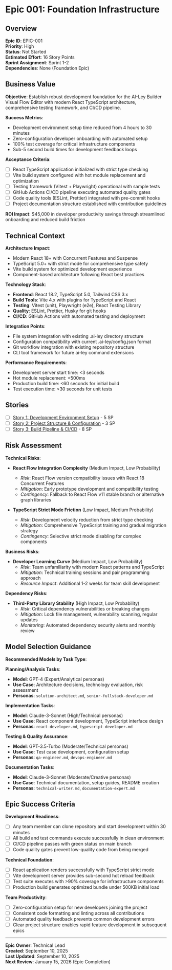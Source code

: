 # Epic 001: Foundation Infrastructure

## Overview

**Epic ID**: EPIC-001  
**Priority**: High  
**Status**: Not Started  
**Estimated Effort**: 16 Story Points  
**Sprint Assignment**: Sprint 1-2  
**Dependencies**: None (Foundation Epic)

## Business Value

**Objective**: Establish robust development foundation for the AI-Ley Builder Visual Flow Editor with modern React TypeScript architecture, comprehensive testing framework, and CI/CD pipeline.

**Success Metrics**:

- Development environment setup time reduced from 4 hours to 30 minutes
- Zero-configuration developer onboarding with automated setup
- 100% test coverage for critical infrastructure components
- Sub-5 second build times for development feedback loops

**Acceptance Criteria**:

- [ ] React TypeScript application initialized with strict type checking
- [ ] Vite build system configured with hot module replacement and optimization
- [ ] Testing framework (Vitest + Playwright) operational with sample tests
- [ ] GitHub Actions CI/CD pipeline executing automated quality gates
- [ ] Code quality tools (ESLint, Prettier) integrated with pre-commit hooks
- [ ] Project documentation structure established with contribution guidelines

**ROI Impact**: $45,000 in developer productivity savings through streamlined onboarding and reduced build friction

## Technical Context

**Architecture Impact**:

- Modern React 18+ with Concurrent Features and Suspense
- TypeScript 5.0+ with strict mode for comprehensive type safety
- Vite build system for optimized development experience
- Component-based architecture following React best practices

**Technology Stack**:

- **Frontend**: React 18.2, TypeScript 5.0, Tailwind CSS 3.x
- **Build Tools**: Vite 4.x with plugins for TypeScript and React
- **Testing**: Vitest (unit), Playwright (e2e), React Testing Library
- **Quality**: ESLint, Prettier, Husky for git hooks
- **CI/CD**: GitHub Actions with automated testing and deployment

**Integration Points**:

- File system integration with existing .ai-ley directory structure
- Configuration compatibility with current .ai-ley/config.json format
- Git workflow integration with existing repository structure
- CLI tool framework for future ai-ley command extensions

**Performance Requirements**:

- Development server start time: <3 seconds
- Hot module replacement: <500ms
- Production build time: <60 seconds for initial build
- Test execution time: <30 seconds for unit tests

## Stories

- [ ] [Story 1: Development Environment Setup](story-001-dev-environment/README.md) - 5 SP
- [ ] [Story 2: Project Structure & Configuration](story-002-project-structure/README.md) - 3 SP
- [ ] [Story 3: Build Pipeline & CI/CD](story-003-build-pipeline/README.md) - 8 SP

## Risk Assessment

**Technical Risks**:

- **React Flow Integration Complexity** (Medium Impact, Low Probability)

  - _Risk_: React Flow version compatibility issues with React 18 Concurrent Features
  - _Mitigation_: Early prototype development and compatibility testing
  - _Contingency_: Fallback to React Flow v11 stable branch or alternative graph libraries

- **TypeScript Strict Mode Friction** (Low Impact, Medium Probability)
  - _Risk_: Development velocity reduction from strict type checking
  - _Mitigation_: Comprehensive TypeScript training and gradual migration strategy
  - _Contingency_: Selective strict mode disabling for complex components

**Business Risks**:

- **Developer Learning Curve** (Medium Impact, Low Probability)
  - _Risk_: Team unfamiliarity with modern React patterns and TypeScript
  - _Mitigation_: Technical training sessions and pair programming approach
  - _Resource Impact_: Additional 1-2 weeks for team skill development

**Dependency Risks**:

- **Third-Party Library Stability** (High Impact, Low Probability)
  - _Risk_: Critical dependency vulnerabilities or breaking changes
  - _Mitigation_: Lock file management, vulnerability scanning, regular updates
  - _Monitoring_: Automated dependency security alerts and monthly review

## Model Selection Guidance

**Recommended Models by Task Type**:

**Planning/Analysis Tasks**:

- **Model**: GPT-4 (Expert/Analytical personas)
- **Use Case**: Architecture decisions, technology evaluation, risk assessment
- **Personas**: `solution-architect.md`, `senior-fullstack-developer.md`

**Implementation Tasks**:

- **Model**: Claude-3-Sonnet (High/Technical personas)
- **Use Case**: React component development, TypeScript interface design
- **Personas**: `react-developer.md`, `typescript-developer.md`

**Testing & Quality Assurance**:

- **Model**: GPT-3.5-Turbo (Moderate/Technical personas)
- **Use Case**: Test case development, configuration setup
- **Personas**: `qa-engineer.md`, `devops-engineer.md`

**Documentation Tasks**:

- **Model**: Claude-3-Sonnet (Moderate/Creative personas)
- **Use Case**: Technical documentation, setup guides, README creation
- **Personas**: `technical-writer.md`, `documentation-expert.md`

## Epic Success Criteria

**Development Readiness**:

- [ ] Any team member can clone repository and start development within 30 minutes
- [ ] All build and test commands execute successfully in clean environment
- [ ] CI/CD pipeline passes with green status on main branch
- [ ] Code quality gates prevent low-quality code from being merged

**Technical Foundation**:

- [ ] React application renders successfully with TypeScript strict mode
- [ ] Vite development server provides sub-second hot reload feedback
- [ ] Test suite executes with >90% coverage for infrastructure components
- [ ] Production build generates optimized bundle under 500KB initial load

**Team Productivity**:

- [ ] Zero-configuration setup for new developers joining the project
- [ ] Consistent code formatting and linting across all contributions
- [ ] Automated quality feedback prevents common development errors
- [ ] Clear project structure enables rapid feature development in subsequent epics

---

**Epic Owner**: Technical Lead  
**Created**: September 10, 2025  
**Last Updated**: September 10, 2025  
**Next Review**: January 15, 2026 (Epic Completion)
